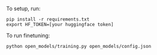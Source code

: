 To setup, run:

```
pip install -r requirements.txt
export HF_TOKEN=[your huggingface token]
```

To run finetuning:

```
python open_models/training.py open_models/config.json
```